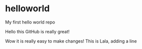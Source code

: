 # helloworld
My first hello world repo

Hello this GitHub is really great!

Wow it is really easy to make changes!
This is Lala, adding a line 

